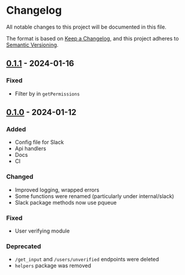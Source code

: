 # Changelog

All notable changes to this project will be documented in this file.

The format is based on [Keep a Changelog](https://keepachangelog.com/en/1.0.0/),
and this project adheres to [Semantic Versioning](https://semver.org/spec/v2.0.0.html).

## [0.1.1] - 2024-01-16

### Fixed

- Filter by in `getPermissions` 

## [0.1.0] - 2024-01-12

### Added

- Config file for Slack
- Api handlers
- Docs
- CI

### Changed

- Improved logging, wrapped errors
- Some functions were renamed (particularly under internal/slack)
- Slack package methods now use pqueue

### Fixed

- User verifying module

### Deprecated

- `/get_input` and `/users/unverified` endpoints were deleted
- `helpers` package was removed

[0.1.1]: https://github.com/acs-dl/slack-module-svc/compare/v0.1.0...v0.1.1
[0.1.0]: https://github.com/acs-dl/slack-module-svc/releases/tag/v0.1.0
